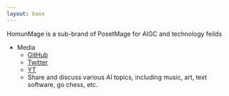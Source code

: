 ```yaml
---
layout: base
---
```


HomunMage is a sub-brand of PosetMage for AIGC and technology feilds

* Media
  * [GitHub](https://github.com/HomunMage)
  * [Twitter](https://twitter.com/HomunMage)
  * [YT](https://www.youtube.com/@HomunMage)
  * Share and discuss various AI topics, including music, art, text software, go chess, etc.


<div id="subbrands"></div>

<script src="https://posetmage.com/cdn/js/Sub_Brands.js"></script>